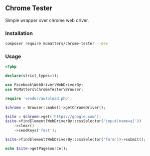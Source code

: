 ## Chrome Tester

Simple wrapper over chrome web driver.

### Installation

```bash
composer require mcmatters/chrome-tester --dev
```

### Usage

```php
<?php

declare(strict_types=1);

use Facebook\WebDriver\WebDriverBy;
use McMatters\ChromeTester\Browser;

require 'vendor/autoload.php';

$chrome = Browser::make()->getChromeDriver();

$site = $chrome->get('https://google.com');
$site->findElement(WebDriverBy::cssSelector('input[name=q]'))
    ->clear()
    ->sendKeys('Test');

$site->findElement(WebDriverBy::cssSelector('form'))->submit();

echo $site->getPageSource();
```
